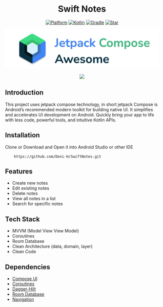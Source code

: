 <h1 align="center">
  Swift Notes
</h1>
<p align="center">
  <a href="http://developer.android.com/index.html"><img alt="Platform" src="https://img.shields.io/badge/platform-Android-green.svg"></a>
  <a href="http://kotlinlang.org"><img alt="Kotlin" src="https://img.shields.io/badge/kotlin-1.7.0-blue.svg"></a>
  <a href="https://developer.android.com/studio/releases/gradle-plugin"><img alt="Gradle" src="https://img.shields.io/badge/gradle-7.4.0-yellow.svg"></a>
  <a href="https://github.com/https://github.com/HariAgus/GroceriesApp-Compose/"><img alt="Star" src="https://img.shields.io/github/stars/Deni-H/SwiftNotes"></a>
</p>

<p align="center">
<img src="assets/jetpack_compose_logo.png"/>
</p>

<p align="center">
  <img src="assets/demo.gif"/>
</p>

## Introduction
<p>
This project uses jetpack compose technology,  in short jetpack Compose is Android’s recommended modern toolkit for building native UI. It simplifies and accelerates UI development on Android. Quickly bring your app to life with less code, powerful tools, and intuitive Kotlin APIs.

<p>

## Installation

Clone or Download and Open it into Android Studio or other IDE
```
    https://github.com/Deni-H/SwiftNotes.git   
```

<p>

## Features

- Create new notes
- Edit existing notes
- Delete notes
- View all notes in a list
- Search for specific notes

<p>

## Tech Stack
- MVVM (Model View View Model)
- Coroutines
- Room Database
- Clean Architecture (data, domain, layer)
- Clean Code

## Dependencies
- [Compose UI](https://developer.android.com/jetpack/androidx/releases/compose-ui)
- [Coroutines](https://developer.android.com/kotlin/coroutines)
- [Dagger-Hilt](https://developer.android.com/training/dependency-injection/hilt-android)
- [Room Database](https://developer.android.com/training/data-storage/room)
- [Navigation](https://developer.android.com/jetpack/compose/navigation)
<p>